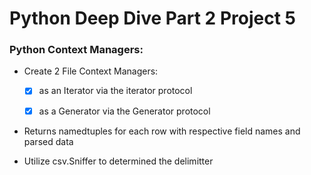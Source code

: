 # Python Deep Dive Part 2 Project 5

### Python Context Managers: 

- Create 2 File Context Managers:
    - [x] as an Iterator via the iterator protocol 
    
    - [x] as a Generator via the Generator protocol 


- Returns namedtuples for each row with respective field names and parsed data

- Utilize csv.Sniffer to determined the delimitter


